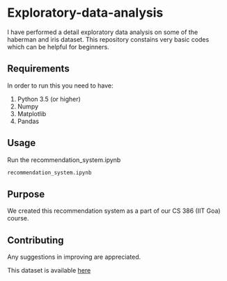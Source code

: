 # Exploratory-data-analysis
I have performed a detail exploratory data analysis on some of the haberman and iris dataset. This repository constains very basic codes which can be helpful for beginners.

## Requirements
In order to run this you need to have:
  1. Python 3.5 (or higher)
  2. Numpy
  3. Matplotlib
  4. Pandas
  
  
## Usage
Run the recommendation_system.ipynb
```bash
recommendation_system.ipynb
```

## Purpose
We created this recommendation system as a part of our CS 386 (IIT Goa) course.


## Contributing
Any suggestions in improving are appreciated.


This dataset is available 
<a href="https://old.datahub.io/dataset/movielens/resource/b9792332-c0aa-44ee-b7aa-faa979b1acf0">here</a>
